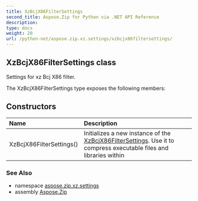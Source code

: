 ```yaml
---
title: XzBcjX86FilterSettings
second_title: Aspose.Zip for Python via .NET API Reference
description: 
type: docs
weight: 20
url: /python-net/aspose.zip.xz.settings/xzbcjx86filtersettings/
---
```


## XzBcjX86FilterSettings class

Settings for xz Bcj X86 filter.

The XzBcjX86FilterSettings type exposes the following members:
## Constructors
| Name | Description |
| :- | :- |
|XzBcjX86FilterSettings()|Initializes a new instance of the [XzBcjX86FilterSettings](/zip/python-net/aspose.zip.xz.settings/xzbcjx86filtersettings/). Use it to compress executable files and libraries within|

### See Also

* namespace [aspose.zip.xz.settings](/zip/python-net/aspose.zip.xz.settings/)
* assembly [Aspose.Zip](/zip/python-net/)

